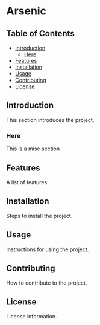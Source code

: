 # Arsenic

## Table of Contents
- [Introduction](#introduction)
  - [Here](#more_stuff)
- [Features](#features)
- [Installation](#installation)
- [Usage](#usage)
- [Contributing](#contributing)
- [License](#license)

## Introduction
This section introduces the project.

### Here
This is a misc section

## Features
A list of features.

## Installation
Steps to install the project.

## Usage
Instructions for using the project.

## Contributing
How to contribute to the project.

## License
License information.
